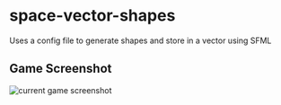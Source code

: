 # space-vector-shapes
Uses a config file to generate shapes and store in a vector using SFML

## Game Screenshot
![current game screenshot](space-space-shapes.png)
